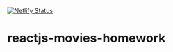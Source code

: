 [![Netlify Status](https://api.netlify.com/api/v1/badges/73dde35d-3b5f-498b-9313-4581b5047a69/deploy-status)](https://app.netlify.com/sites/practical-sinoussi-ee1033/deploys)
# reactjs-movies-homework
